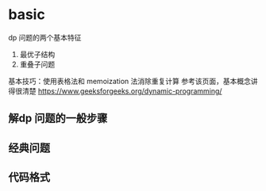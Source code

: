 



# basic
dp 问题的两个基本特征
1. 最优子结构
2. 重叠子问题

基本技巧：使用表格法和 memoization 法消除重复计算
参考该页面，基本概念讲得很清楚
https://www.geeksforgeeks.org/dynamic-programming/


## 解dp 问题的一般步骤


## 经典问题



## 代码格式


